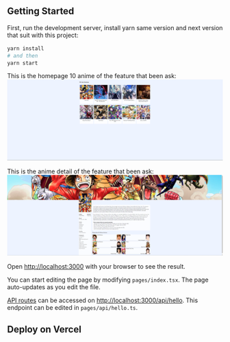 ## Getting Started

First, run the development server, install yarn same version and next version that suit with this project:

```bash
yarn install
# and then
yarn start
```

This is the homepage 10 anime of the feature that been ask:
![Alt text](image.png)

This is the anime detail of the feature that been ask:
![Alt text](image-1.png)

Open [http://localhost:3000](http://localhost:3000) with your browser to see the result.

You can start editing the page by modifying `pages/index.tsx`. The page auto-updates as you edit the file.

[API routes](https://nextjs.org/docs/api-routes/introduction) can be accessed on [http://localhost:3000/api/hello](http://localhost:3000/api/hello). This endpoint can be edited in `pages/api/hello.ts`.

## Deploy on Vercel
